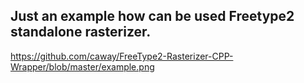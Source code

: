 Just an example how can be used Freetype2 standalone rasterizer.
---

https://github.com/caway/FreeType2-Rasterizer-CPP-Wrapper/blob/master/example.png
